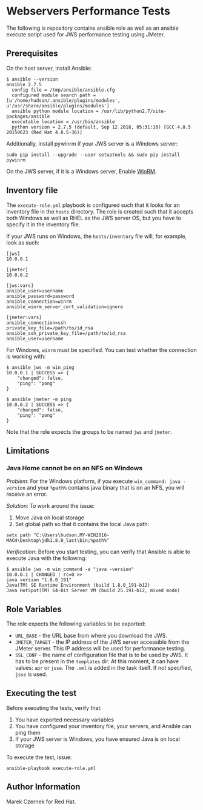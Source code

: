 # Webservers Performance Tests

The following is repository contains ansible role as well as an ansible execute script
used for JWS performance testing using JMeter.

## Prerequisites

On the host server, install Ansible:

```
$ ansible --version
ansible 2.7.5
  config file = /tmp/ansible/ansible.cfg
  configured module search path = [u'/home/hudson/.ansible/plugins/modules', u'/usr/share/ansible/plugins/modules']
  ansible python module location = /usr/lib/python2.7/site-packages/ansible
  executable location = /usr/bin/ansible
  python version = 2.7.5 (default, Sep 12 2018, 05:31:16) [GCC 4.8.5 20150623 (Red Hat 4.8.5-36)]
```

Additionally, install pywinrm if your JWS server is a Windows server:

`sudo pip install --upgrade --user setuptools && sudo pip install pywinrm`

On the JWS server, if it is a Windows server, Enable [WinRM](https://raw.githubusercontent.com/ansible/ansible/devel/examples/scripts/ConfigureRemotingForAnsible.ps1).

## Inventory file

The `execute-role.yml` playbook is configured such that it looks for an inventory
file in the `hosts` directory. The role is created such that it accepts both Windows
as well as RHEL as the JWS server OS, but you have to specify it in the inventory file.

If your JWS runs on Windows, the `hosts/inventory` file will, for example, look as such:

```
[jws]
10.0.0.1

[jmeter]
10.0.0.2

[jws:vars]
ansible_user=username
ansible_password=password
ansible_connection=winrm
ansible_winrm_server_cert_validation=ignore

[jmeter:vars]
ansible_connection=ssh
private_key_file=/path/to/id_rsa
ansible_ssh_private_key_file=/path/to/id_rsa
ansible_user=username
```

For Windows, `winrm` must be specified. You can test whether the connection is
working with:

```
$ ansible jws -m win_ping
10.0.0.1 | SUCCESS => {
    "changed": false,
    "ping": "pong"
}

$ ansible jmeter -m ping
10.0.0.2 | SUCCESS => {
    "changed": false,
    "ping": "pong"
}
```

Note that the role expects the groups to be named `jws` and `jmeter`.

## Limitations

### Java Home cannot be on an NFS on Windows
_Problem_: For the Windows platform, if you execute `win_command: java -version` and
your `%path%` contains java binary that is on an NFS, you will receive an error.

_Solution_: To work around the issue:

1. Move Java on local storage
1. Set global path so that it contains the local Java path:

`setx path "C:\Users\hudson.MY-WIN2016-MACH\Desktop\jdk1.8.0_last\bin;%path%"`

_Verification_: Before you start testing, you can verify that Ansible is able
to execute Java with the following:

```
$ ansible jws -m win_command -a "java -version"
10.0.0.1 | CHANGED | rc=0 >>
java version "1.8.0_191"
Java(TM) SE Runtime Environment (build 1.8.0_191-b12)
Java HotSpot(TM) 64-Bit Server VM (build 25.191-b12, mixed mode)
```

## Role Variables

The role expects the following variables to be exported:

- `URL_BASE` - the URL base from where you download the JWS.
- `JMETER_TARGET` - the IP address of the JWS server accessible from the JMeter server.
This IP address will be used for performance testing.
- `SSL_CONF` - the name of configuration file that is to be used by JWS. It has to
be present in the `templates` dir. At this moment, it can have values: `apr` or `jsse`.
The `.xml` is added in the task itself. If not specified, `jsse` is used.

## Executing the test

Before executing the tests, verify that:

1. You have exported necessary variables
1. You have configured your inventory file, your servers, and Ansible can ping them
1. If your JWS server is Windows, you have ensured Java is on local storage

To execute the test, issue:

`ansible-playbook execute-role.yml`

## Author Information

Marek Czernek <mczernek at redhat dot com> for Red Hat.
